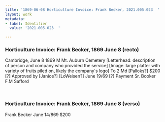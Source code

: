 ```yaml
---
title: '1869-06-08 Horticulture Invoice: Frank Becker, 2021.005.023  '
layout: work
metadata:
- label: Identifier
  value: '2021.005.023  '

---
```

<div class="pages">
<div id="page-1381261">
<h3><a name="page-1381261">Horticulture Invoice: Frank Becker, 1869 June 8 (recto)</a></h3>
<div class="page-content">
<p>Cambridge, June 8 1869<span class='line-break'> </span>M Mt. Auburn Cemetery<span class='line-break'> </span>[Letterhead: description of person and company who provided the service]<span class='line-break'> </span>[Image: large platter with variety of fruits piled on, likely the company's logo]<span class='line-break'> </span>To 2 Md [Palloks?] $200<span class='line-break'> </span>[?]<span class='line-break'> </span>Approved by<span class='line-break'> </span>[Janice?] [LoWeisen?]<span class='line-break'> </span>June 19/69<span class='line-break'> </span>[?] Payment<span class='line-break'> </span>Sr. Booker<span class='line-break'> </span>F.M Safford</p>
</div>
</div>
<br />
<div id="page-1381262">
<h3><a name="page-1381262">Horticulture Invoice: Frank Becker, 1869 June 8 (verso)</a></h3>
<div class="page-content">
<p>Frank Becker<span class='line-break'> </span>June 14/869<span class='line-break'> </span>$200</p>
</div>
</div>
<br />
</div>
